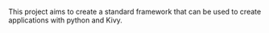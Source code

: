 This project aims to create a standard framework that can be used to create applications with python and Kivy.